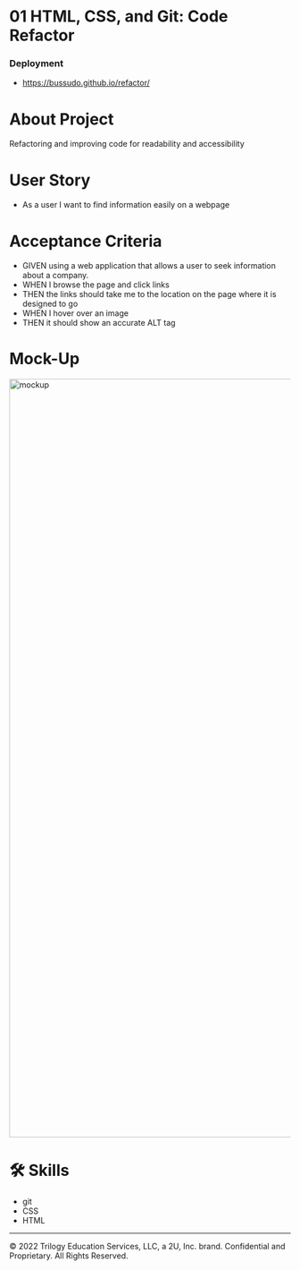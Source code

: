 # 01 HTML, CSS, and Git: Code Refactor

### Deployment

- https://bussudo.github.io/refactor/

# About Project

Refactoring and improving code for readability and accessibility



# User Story
 
- As a user I want to find information easily on a webpage


# Acceptance Criteria

- GIVEN using a web application that allows a user to seek information about a company.
- WHEN I browse the page and click links
- THEN the links should take me to the location on the page where it is designed to go
- WHEN I hover over an image 
- THEN it should show an accurate ALT tag 

# Mock-Up

<img width="1356" alt="mockup" src="https://user-images.githubusercontent.com/mockup.png">

# 🛠 Skills

- git
- CSS
- HTML
---
© 2022 Trilogy Education Services, LLC, a 2U, Inc. brand. Confidential and Proprietary. All Rights Reserved.
